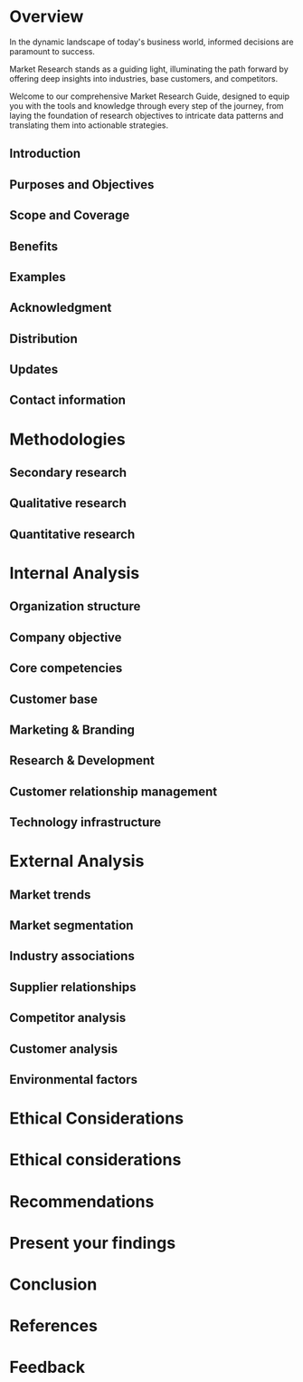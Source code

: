 # Overview 
In the dynamic landscape of today's business world, informed decisions are paramount to success.

Market Research stands as a guiding light, illuminating the path forward by offering deep insights into industries, base customers, and competitors. 

Welcome to our comprehensive Market Research Guide, designed to equip you with the tools and knowledge through every step of the journey, from laying the foundation of research objectives to intricate data patterns and translating them into actionable strategies.

## Introduction
## Purposes and Objectives
## Scope and Coverage
## Benefits
## Examples
## Acknowledgment 
## Distribution
## Updates 
## Contact information 
# Methodologies
## Secondary research
## Qualitative research
## Quantitative research
# Internal Analysis
## Organization structure
## Company objective 
## Core competencies
## Customer base 
## Marketing & Branding 
## Research & Development 
## Customer relationship management 
## Technology infrastructure 

# External Analysis 
## Market trends
## Market segmentation
## Industry associations
## Supplier relationships
## Competitor analysis
## Customer analysis
## Environmental factors
# Ethical Considerations 
# Ethical considerations
# Recommendations
# Present your findings
# Conclusion
# References
# Feedback




